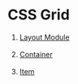 # CSS Grid

<ol>
  <li><a href="https://www.w3schools.com/css/css_grid.asp">Layout Module</a></li><br>
  <li><a href="https://www.w3schools.com/css/css_grid_container.asp">Container</a></li><br>
  <li><a href="https://www.w3schools.com/css/css_grid_item.asp">Item</a></li><br>  
</ol>
